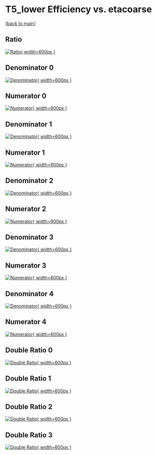 # T5_lower Efficiency vs. etacoarse

[[back to main](./)]



## Ratio

[![Ratio](../mtv/var/T5_lower_xtr_0_1_eff_etacoarse.png){ width=600px }](../mtv/var/T5_lower_xtr_0_1_eff_etacoarse.pdf)

## Denominator 0

[![Denominator](../mtv/den/T5_lower_xtr_0_1_eff_etacoarse_den0.png){ width=600px }](../mtv/den/T5_lower_xtr_0_1_eff_etacoarse_den0.pdf)

## Numerator 0

[![Numerator](../mtv/num/T5_lower_xtr_0_1_eff_etacoarse_num0.png){ width=600px }](../mtv/num/T5_lower_xtr_0_1_eff_etacoarse_num0.pdf)

## Denominator 1

[![Denominator](../mtv/den/T5_lower_xtr_0_1_eff_etacoarse_den1.png){ width=600px }](../mtv/den/T5_lower_xtr_0_1_eff_etacoarse_den1.pdf)

## Numerator 1

[![Numerator](../mtv/num/T5_lower_xtr_0_1_eff_etacoarse_num1.png){ width=600px }](../mtv/num/T5_lower_xtr_0_1_eff_etacoarse_num1.pdf)

## Denominator 2

[![Denominator](../mtv/den/T5_lower_xtr_0_1_eff_etacoarse_den2.png){ width=600px }](../mtv/den/T5_lower_xtr_0_1_eff_etacoarse_den2.pdf)

## Numerator 2

[![Numerator](../mtv/num/T5_lower_xtr_0_1_eff_etacoarse_num2.png){ width=600px }](../mtv/num/T5_lower_xtr_0_1_eff_etacoarse_num2.pdf)

## Denominator 3

[![Denominator](../mtv/den/T5_lower_xtr_0_1_eff_etacoarse_den3.png){ width=600px }](../mtv/den/T5_lower_xtr_0_1_eff_etacoarse_den3.pdf)

## Numerator 3

[![Numerator](../mtv/num/T5_lower_xtr_0_1_eff_etacoarse_num3.png){ width=600px }](../mtv/num/T5_lower_xtr_0_1_eff_etacoarse_num3.pdf)

## Denominator 4

[![Denominator](../mtv/den/T5_lower_xtr_0_1_eff_etacoarse_den4.png){ width=600px }](../mtv/den/T5_lower_xtr_0_1_eff_etacoarse_den4.pdf)

## Numerator 4

[![Numerator](../mtv/num/T5_lower_xtr_0_1_eff_etacoarse_num4.png){ width=600px }](../mtv/num/T5_lower_xtr_0_1_eff_etacoarse_num4.pdf)

## Double Ratio 0

[![Double Ratio](../mtv/ratio/T5_lower_xtr_0_1_eff_etacoarse_ratio0.png){ width=600px }](../mtv/ratio/T5_lower_xtr_0_1_eff_etacoarse_ratio0.pdf)

## Double Ratio 1

[![Double Ratio](../mtv/ratio/T5_lower_xtr_0_1_eff_etacoarse_ratio1.png){ width=600px }](../mtv/ratio/T5_lower_xtr_0_1_eff_etacoarse_ratio1.pdf)

## Double Ratio 2

[![Double Ratio](../mtv/ratio/T5_lower_xtr_0_1_eff_etacoarse_ratio2.png){ width=600px }](../mtv/ratio/T5_lower_xtr_0_1_eff_etacoarse_ratio2.pdf)

## Double Ratio 3

[![Double Ratio](../mtv/ratio/T5_lower_xtr_0_1_eff_etacoarse_ratio3.png){ width=600px }](../mtv/ratio/T5_lower_xtr_0_1_eff_etacoarse_ratio3.pdf)

